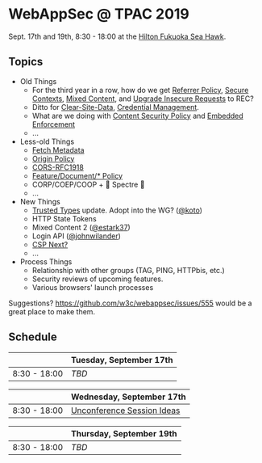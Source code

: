 # WebAppSec @ TPAC 2019

Sept. 17th and 19th, 8:30 - 18:00 at the [Hilton Fukuoka Sea Hawk](https://www3.hilton.com/en/hotels/japan/hilton-fukuoka-sea-hawk-FUKHIHI/index.html).

## Topics

* Old Things
    * For the third year in a row, how do we get [Referrer Policy](https://www.w3.org/TR/referrer-policy/), [Secure Contexts](https://www.w3.org/TR/secure-contexts/), [Mixed Content](https://www.w3.org/TR/mixed-content/), and [Upgrade Insecure Requests](https://www.w3.org/TR/upgrade-insecure-requests/) to REC?
    * Ditto for [Clear-Site-Data](https://www.w3.org/TR/clear-site-data/), [Credential Management](https://www.w3.org/TR/credential-management/).
    * What are we doing with [Content Security Policy](https://www.w3.org/TR/csp/) and [Embedded Enforcement](https://www.w3.org/TR/csp-embedded-enforcement/)
    * ...
* Less-old Things
    * [Fetch Metadata](https://www.w3.org/TR/fetch-metadata/)
    * [Origin Policy](https://wicg.github.io/origin-policy/)
    * [CORS-RFC1918](https://wicg.github.io/cors-rfc1918/)
    * [Feature/Document/* Policy](https://www.w3.org/TR/feature-policy/)
    * CORP/COEP/COOP + 👻 Spectre 👻
    * ...
* New Things
    * [Trusted Types](https://github.com/WICG/trusted-types) update. Adopt into the WG? ([@koto](https://github.com/koto))
    * HTTP State Tokens
    * Mixed Content 2 ([@estark37](https://github.com/estark37))
    * Login API ([@johnwilander](https://github.com/johnwilander))
    * [CSP Next?](https://github.com/mikewest/csp-next)
    * ...
* Process Things
    * Relationship with other groups (TAG, PING, HTTPbis, etc.)
    * Security reviews of upcoming features.
    * Various browsers' launch processes
    
Suggestions? https://github.com/w3c/webappsec/issues/555 would be a great place to make them.

## Schedule

| | Tuesday, September 17th |
|-|-------------------------|
| 8:30 - 18:00 | *TBD* |

| | Wednesday, September 17th |
|-|-------------------------|
| 8:30 - 18:00 | [Unconference Session Ideas](https://www.w3.org/wiki/TPAC/2019/SessionIdeas) |

| | Thursday, September 19th |
|-|-------------------------|
| 8:30 - 18:00 | *TBD* |
